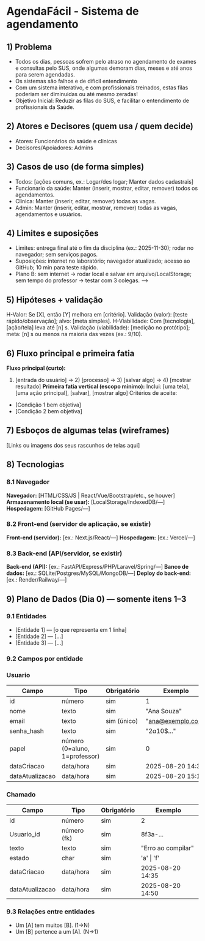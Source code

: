 # AgendaFácil - Sistema de agendamento
## 1) Problema  
- Todos os dias, pessoas sofrem pelo atraso no agendamento de exames e consultas pelo SUS, onde algumas demoram dias, meses e até anos para serem agendadas. 
- Os sistemas são falhos e de dificil entendimento
- Com um sistema interativo, e com profissionais treinados, estas filas poderiam ser diminuidas ou até mesmo zeradas! 
- Objetivo Inicial: Reduzir as filas do SUS, e facilitar o entendimento de profissionais da Saúde.
## 2) Atores e Decisores (quem usa / quem decide)
- Atores: Funcionários da saúde e clinicas
- Decisores/Apoiadores: Admins
## 3) Casos de uso (de forma simples) 
- Todos: [ações comuns, ex.: Logar/des  logar; Manter dados cadastrais]
- Funcionario da saúde: Manter (inserir, mostrar, editar, remover) todos os agendamentos.
- Clinica: Manter (inserir, editar, remover) todas as vagas.
- Admin: Manter (inserir, editar, mostrar, remover) todas as vagas, agendamentos e usuários.
## 4) Limites e suposições
- Limites: entrega final até o fim da disciplina (ex.: 2025-11-30); rodar no
navegador; sem serviços pagos.
- Suposições: internet no laboratório; navegador atualizado; acesso ao GitHub; 10
min para teste rápido.
- Plano B: sem internet → rodar local e salvar em arquivo/LocalStorage; sem tempo do
professor → testar com 3 colegas. -->
## 5) Hipóteses + validação
<!-- Preencha as duas frases abaixo. Simples e direto.
 EXEMPLO Valor: Se o aluno ver sua posição na fila, sente mais controle e conclui
melhor a atividade.
 Validação: teste com 5 alunos; sucesso se ≥4 abrem/fecham chamado sem ajuda.
 EXEMPLO Viabilidade: Com app no navegador (HTML/CSS/JS + armazenamento local),
 criar e listar chamados responde em até 1 segundo na maioria das vezes (ex.: 9 de
cada 10).
 Validação: medir no protótipo com 30 ações; meta: pelo menos 27 de 30 ações (9/10)
em 1s ou menos. -->
H-Valor: Se [X], então [Y] melhora em [critério].
Validação (valor): [teste rápido/observação]; alvo: [meta simples].
H-Viabilidade: Com [tecnologia], [ação/tela] leva até [n] s.
Validação (viabilidade): [medição no protótipo]; meta: [n] s ou menos na maioria das
vezes (ex.: 9/10).
## 6) Fluxo principal e primeira fatia
<!-- Pense “Entrada → Processo → Saída”.
 EXEMPLO de Fluxo:
 1) Aluno faz login
 2) Clica em "Pedir ajuda" e descreve a dúvida
 3) Sistema salva e coloca na fila
 4) Lista mostra ordem e tempo desde criação
 5) Professor encerra o chamado
 EXEMPLO de 1ª fatia:
 Inclui login simples, criar chamado, listar em ordem.
 Critérios de aceite (objetivos): criar → aparece na lista com horário; encerrar →
some ou marca "fechado". -->
**Fluxo principal (curto):**
1) [entrada do usuário] → 2) [processo] → 3) [salvar algo] → 4) [mostrar resultado]
**Primeira fatia vertical (escopo mínimo):**
Inclui: [uma tela], [uma ação principal], [salvar], [mostrar algo]
Critérios de aceite:
- [Condição 1 bem objetiva]
- [Condição 2 bem objetiva]
## 7) Esboços de algumas telas (wireframes)
<!-- Vale desenho no papel (foto), Figma, Excalidraw, etc. Não precisa ser bonito,
precisa ser claro.
 EXEMPLO de telas:
 • Login
 • Lista de chamados (ordem + tempo desde criação)
 • Novo chamado (formulário simples)
 • Painel do professor (atender/encerrar)
 EXEMPLO de imagem:
 ![Wireframe - Lista de chamados](img/wf-lista-chamados.png) -->
[Links ou imagens dos seus rascunhos de telas aqui]
## 8) Tecnologias
<!-- Liste apenas o que você REALMENTE pretende usar agora. -->
### 8.1 Navegador
**Navegador:** [HTML/CSS/JS | React/Vue/Bootstrap/etc., se houver]
**Armazenamento local (se usar):** [LocalStorage/IndexedDB/—]
**Hospedagem:** [GitHub Pages/—]
### 8.2 Front-end (servidor de aplicação, se existir)
**Front-end (servidor):** [ex.: Next.js/React/—]
**Hospedagem:** [ex.: Vercel/—]
### 8.3 Back-end (API/servidor, se existir)
**Back-end (API):** [ex.: FastAPI/Express/PHP/Laravel/Spring/—]
**Banco de dados:** [ex.: SQLite/Postgres/MySQL/MongoDB/—]
**Deploy do back-end:** [ex.: Render/Railway/—]
## 9) Plano de Dados (Dia 0) — somente itens 1–3
<!-- Defina só o essencial para criar o banco depois. -->
### 9.1 Entidades
<!-- EXEMPLO:
 - Usuario — pessoa que usa o sistema (aluno/professor)
 - Chamado — pedido de ajuda criado por um usuário -->
- [Entidade 1] — [o que representa em 1 linha]
- [Entidade 2] — [...]
- [Entidade 3] — [...]
### 9.2 Campos por entidade
<!-- Use tipos simples: uuid, texto, número, data/hora, booleano, char. -->
### Usuario
| Campo | Tipo | Obrigatório | Exemplo |
|-----------------|-------------------------------|-------------|--------------------|
| id | número | sim | 1 |
| nome | texto | sim | "Ana Souza" |
| email | texto | sim (único) | "ana@exemplo.com" |
| senha_hash | texto | sim | "$2a$10$..." |
| papel | número (0=aluno, 1=professor) | sim | 0 |
| dataCriacao | data/hora | sim | 2025-08-20 14:30 |
| dataAtualizacao | data/hora | sim | 2025-08-20 15:10 |
### Chamado
| Campo | Tipo | Obrigatório | Exemplo |
|-----------------|--------------------|-------------|-------------------------|
| id | número | sim | 2 |
| Usuario_id | número (fk) | sim | 8f3a-... |
| texto | texto | sim | "Erro ao compilar" |
| estado | char | sim | 'a' \| 'f' |
| dataCriacao | data/hora | sim | 2025-08-20 14:35 |
| dataAtualizacao | data/hora | sim | 2025-08-20 14:50 |
### 9.3 Relações entre entidades
<!-- Frases simples bastam. EXEMPLO:
 Um Usuario tem muitos Chamados (1→N).
 Um Chamado pertence a um Usuario (N→1). -->
- Um [A] tem muitos [B]. (1→N)
- Um [B] pertence a um [A]. (N→1)
